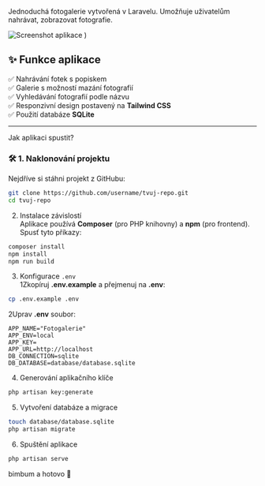 
Jednoduchá fotogalerie vytvořená v Laravelu. Umožňuje uživatelům nahrávat, zobrazovat fotografie.   

![Screenshot aplikace](https://github.com/user-attachments/assets/e1e93d39-8755-4bed-9756-15ca11bfae75)
)  

## ✨ Funkce aplikace  

✅ Nahrávání fotek s popiskem  
✅ Galerie s možností mazání fotografií  
✅ Vyhledávání fotografií podle názvu  
✅ Responzivní design postavený na **Tailwind CSS**  
✅ Použití databáze **SQLite**  

---
 Jak aplikaci spustit?  

### 🛠 1. Naklonování projektu  
Nejdříve si stáhni projekt z GitHubu:  
```bash
git clone https://github.com/username/tvuj-repo.git
cd tvuj-repo
```

 2. Instalace závislostí  
Aplikace používá **Composer** (pro PHP knihovny) a **npm** (pro frontend).  
Spusť tyto příkazy:  
```bash
composer install
npm install
npm run build
```

 3. Konfigurace `.env`  
1Zkopíruj **.env.example** a přejmenuj na **.env**:  
```bash
cp .env.example .env
```
2️Uprav **.env** soubor:  

```
APP_NAME="Fotogalerie"
APP_ENV=local
APP_KEY=
APP_URL=http://localhost
DB_CONNECTION=sqlite
DB_DATABASE=database/database.sqlite
```
 4. Generování aplikačního klíče  
```bash
php artisan key:generate
```
 5. Vytvoření databáze a migrace  
```bash
touch database/database.sqlite
php artisan migrate
```
6. Spuštění aplikace  
```bash
php artisan serve
```
bimbum a hotovo 🎉  

